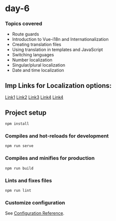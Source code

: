 # day-6 

### Topics covered
* Route guards
* Introduction to Vue-i18n and Internationalization
* Creating translation files
* Using translation in templates and JavaScript
* Switching languages
* Number localization
* Singular/plural localization
* Date and time localization

## Imp Links for Localization options:
[Link1](https://developer.mozilla.org/en-US/docs/Web/JavaScript/Reference/Global_Objects/Intl/NumberFormat)
[Link2](https://formatjs.io/docs/polyfills/intl-numberformat/#simple-units)
[Link3](https://tc39.es/ecma402/#locales-currencies-tz)
[Link4](https://402.ecma-international.org/2.0/#sec-intl-datetimeformat-constructor)
[Link4](https://402.ecma-international.org/2.0/#sec-intl-datetimeformat-constructor)

## Project setup
```
npm install
```

### Compiles and hot-reloads for development
```
npm run serve
```

### Compiles and minifies for production
```
npm run build
```

### Lints and fixes files
```
npm run lint
```

### Customize configuration
See [Configuration Reference](https://cli.vuejs.org/config/).
